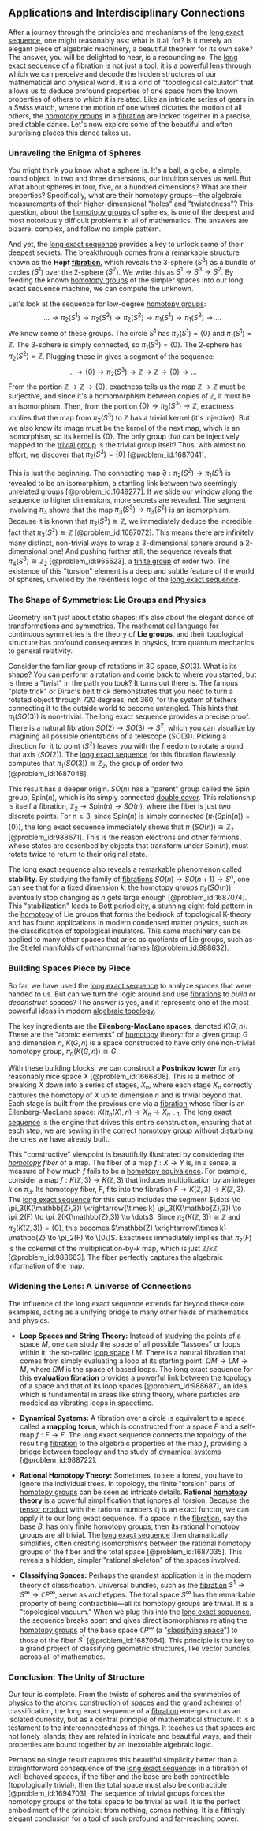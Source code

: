 ## Applications and Interdisciplinary Connections

After a journey through the principles and mechanisms of the [long exact sequence](@article_id:152944), one might reasonably ask: what is it all for? Is it merely an elegant piece of algebraic machinery, a beautiful theorem for its own sake? The answer, you will be delighted to hear, is a resounding no. The [long exact sequence](@article_id:152944) of a fibration is not just a tool; it is a powerful lens through which we can perceive and decode the hidden structures of our mathematical and physical world. It is a kind of "topological calculator" that allows us to deduce profound properties of one space from the known properties of others to which it is related. Like an intricate series of gears in a Swiss watch, where the motion of one wheel dictates the motion of all others, the [homotopy groups](@article_id:159391) in a [fibration](@article_id:161591) are locked together in a precise, predictable dance. Let's now explore some of the beautiful and often surprising places this dance takes us.

### Unraveling the Enigma of Spheres

You might think you know what a sphere is. It's a ball, a globe, a simple, round object. In two and three dimensions, our intuition serves us well. But what about spheres in four, five, or a hundred dimensions? What are their properties? Specifically, what are their homotopy groups—the algebraic measurements of their higher-dimensional "holes" and "twistedness"? This question, about the [homotopy groups](@article_id:159391) of spheres, is one of the deepest and most notoriously difficult problems in all of mathematics. The answers are bizarre, complex, and follow no simple pattern.

And yet, the [long exact sequence](@article_id:152944) provides a key to unlock some of their deepest secrets. The breakthrough comes from a remarkable structure known as the **Hopf [fibration](@article_id:161591)**, which reveals the 3-sphere ($S^3$) as a bundle of circles ($S^1$) over the 2-sphere ($S^2$). We write this as $S^1 \to S^3 \to S^2$. By feeding the known [homotopy groups](@article_id:159391) of the simpler spaces into our long exact sequence machine, we can compute the unknown.

Let's look at the sequence for low-degree [homotopy groups](@article_id:159391):
$$ \dots \to \pi_2(S^1) \to \pi_2(S^3) \to \pi_2(S^2) \to \pi_1(S^1) \to \pi_1(S^3) \to \dots $$
We know some of these groups. The circle $S^1$ has $\pi_2(S^1)=\{0\}$ and $\pi_1(S^1)=\mathbb{Z}$. The 3-sphere is simply connected, so $\pi_1(S^3)=\{0\}$. The 2-sphere has $\pi_2(S^2)=\mathbb{Z}$. Plugging these in gives a segment of the sequence:
$$ \dots \to \{0\} \to \pi_2(S^3) \to \mathbb{Z} \to \mathbb{Z} \to \{0\} \to \dots $$
From the portion $\mathbb{Z} \to \mathbb{Z} \to \{0\}$, exactness tells us the map $\mathbb{Z} \to \mathbb{Z}$ must be surjective, and since it's a homomorphism between copies of $\mathbb{Z}$, it must be an isomorphism. Then, from the portion $\{0\} \to \pi_2(S^3) \to \mathbb{Z}$, exactness implies that the map from $\pi_2(S^3)$ to $\mathbb{Z}$ has a trivial kernel (it's injective). But we also know its image must be the kernel of the next map, which is an isomorphism, so its kernel is $\{0\}$. The only group that can be injectively mapped to the [trivial group](@article_id:151502) is the trivial group itself! Thus, with almost no effort, we discover that $\pi_2(S^3) = \{0\}$ [@problem_id:1687041].

This is just the beginning. The connecting map $\partial: \pi_2(S^2) \to \pi_1(S^1)$ is revealed to be an isomorphism, a startling link between two seemingly unrelated groups [@problem_id:1649277]. If we slide our window along the sequence to higher dimensions, more secrets are revealed. The segment involving $\pi_3$ shows that the map $\pi_3(S^3) \to \pi_3(S^2)$ is an isomorphism. Because it is known that $\pi_3(S^3) \cong \mathbb{Z}$, we immediately deduce the incredible fact that $\pi_3(S^2) \cong \mathbb{Z}$ [@problem_id:1687072]. This means there are infinitely many distinct, non-trivial ways to wrap a 3-dimensional sphere around a 2-dimensional one! And pushing further still, the sequence reveals that $\pi_4(S^3) \cong \mathbb{Z}_2$ [@problem_id:965523], a [finite group](@article_id:151262) of order two. The existence of this "torsion" element is a deep and subtle feature of the world of spheres, unveiled by the relentless logic of the [long exact sequence](@article_id:152944).

### The Shape of Symmetries: Lie Groups and Physics

Geometry isn't just about static shapes; it's also about the elegant dance of transformations and symmetries. The mathematical language for continuous symmetries is the theory of **Lie groups**, and their topological structure has profound consequences in physics, from quantum mechanics to general relativity.

Consider the familiar group of rotations in 3D space, $SO(3)$. What is its shape? You can perform a rotation and come back to where you started, but is there a "twist" in the path you took? It turns out there is. The famous "plate trick" or Dirac's belt trick demonstrates that you need to turn a rotated object through $720$ degrees, not $360$, for the system of tethers connecting it to the outside world to become untangled. This hints that $\pi_1(SO(3))$ is non-trivial. The long exact sequence provides a precise proof. There is a natural fibration $SO(2) \to SO(3) \to S^2$, which you can visualize by imagining all possible orientations of a telescope ($SO(3)$). Picking a direction for it to point ($S^2$) leaves you with the freedom to rotate around that axis ($SO(2)$). The [long exact sequence](@article_id:152944) for this fibration flawlessly computes that $\pi_1(SO(3)) \cong \mathbb{Z}_2$, the group of order two [@problem_id:1687048].

This result has a deeper origin. $SO(n)$ has a "parent" group called the Spin group, $\mathrm{Spin}(n)$, which is its simply connected [double cover](@article_id:183322). This relationship is itself a fibration, $\mathbb{Z}_2 \to \mathrm{Spin}(n) \to SO(n)$, where the fiber is just two discrete points. For $n \ge 3$, since $\mathrm{Spin}(n)$ is simply connected ($\pi_1(\mathrm{Spin}(n))=\{0\}$), the long exact sequence immediately shows that $\pi_1(SO(n)) \cong \mathbb{Z}_2$ [@problem_id:988671]. This is the reason electrons and other fermions, whose states are described by objects that transform under $\mathrm{Spin}(n)$, must rotate twice to return to their original state.

The long exact sequence also reveals a remarkable phenomenon called **stability**. By studying the family of [fibrations](@article_id:155837) $SO(n) \to SO(n+1) \to S^n$, one can see that for a fixed dimension $k$, the homotopy groups $\pi_k(SO(n))$ eventually stop changing as $n$ gets large enough [@problem_id:1687074]. This "stabilization" leads to Bott periodicity, a stunning eight-fold pattern in the [homotopy](@article_id:138772) of Lie groups that forms the bedrock of topological K-theory and has found applications in modern condensed matter physics, such as the classification of topological insulators. This same machinery can be applied to many other spaces that arise as quotients of Lie groups, such as the Stiefel manifolds of orthonormal frames [@problem_id:988632].

### Building Spaces Piece by Piece

So far, we have used the [long exact sequence](@article_id:152944) to analyze spaces that were handed to us. But can we turn the logic around and use [fibrations](@article_id:155837) to *build* or *deconstruct* spaces? The answer is yes, and it represents one of the most powerful ideas in modern [algebraic topology](@article_id:137698).

The key ingredients are the **Eilenberg-MacLane spaces**, denoted $K(G, n)$. These are the "atomic elements" of [homotopy](@article_id:138772) theory: for a given group $G$ and dimension $n$, $K(G, n)$ is a space constructed to have only one non-trivial homotopy group, $\pi_n(K(G, n)) \cong G$.

With these building blocks, we can construct a **Postnikov tower** for any reasonably nice space $X$ [@problem_id:1666808]. This is a method of breaking $X$ down into a series of stages, $X_n$, where each stage $X_n$ correctly captures the homotopy of $X$ up to dimension $n$ and is trivial beyond that. Each stage is built from the previous one via a [fibration](@article_id:161591) whose fiber is an Eilenberg-MacLane space: $K(\pi_n(X), n) \to X_n \to X_{n-1}$. The [long exact sequence](@article_id:152944) is the engine that drives this entire construction, ensuring that at each step, we are sewing in the correct [homotopy](@article_id:138772) group without disturbing the ones we have already built.

This "constructive" viewpoint is beautifully illustrated by considering the *[homotopy](@article_id:138772) fiber* of a map. The fiber of a map $f: X \to Y$ is, in a sense, a measure of how much $f$ fails to be a [homotopy equivalence](@article_id:150322). For example, consider a map $f: K(\mathbb{Z}, 3) \to K(\mathbb{Z}, 3)$ that induces multiplication by an integer $k$ on $\pi_3$. Its homotopy fiber, $F$, fits into the fibration $F \to K(\mathbb{Z}, 3) \to K(\mathbb{Z}, 3)$. The [long exact sequence](@article_id:152944) for this setup includes the segment $\dots \to \pi_3(K(\mathbb{Z},3)) \xrightarrow{\times k} \pi_3(K(\mathbb{Z},3)) \to \pi_2(F) \to \pi_2(K(\mathbb{Z},3)) \to \dots$. Since $\pi_3(K(\mathbb{Z},3)) \cong \mathbb{Z}$ and $\pi_2(K(\mathbb{Z},3)) = \{0\}$, this becomes $\mathbb{Z} \xrightarrow{\times k} \mathbb{Z} \to \pi_2(F) \to \{0\}$. Exactness immediately implies that $\pi_2(F)$ is the cokernel of the multiplication-by-$k$ map, which is just $\mathbb{Z}/k\mathbb{Z}$ [@problem_id:988663]. The fiber perfectly captures the algebraic information of the map.

### Widening the Lens: A Universe of Connections

The influence of the long exact sequence extends far beyond these core examples, acting as a unifying bridge to many other fields of mathematics and physics.

-   **Loop Spaces and String Theory:** Instead of studying the points of a space $M$, one can study the space of all possible "lassoes" or loops within it, the so-called [loop space](@article_id:160373) $LM$. There is a natural fibration that comes from simply evaluating a loop at its starting point: $\Omega M \to LM \to M$, where $\Omega M$ is the space of based loops. The long exact sequence for this **evaluation [fibration](@article_id:161591)** provides a powerful link between the topology of a space and that of its loop spaces [@problem_id:988687], an idea which is fundamental in areas like string theory, where particles are modeled as vibrating loops in spacetime.

-   **Dynamical Systems:** A fibration over a circle is equivalent to a space called a **mapping torus**, which is constructed from a space $F$ and a self-map $f: F \to F$. The long exact sequence connects the topology of the resulting [fibration](@article_id:161591) to the algebraic properties of the map $f$, providing a bridge between topology and the study of [dynamical systems](@article_id:146147) [@problem_id:988722].

-   **Rational Homotopy Theory:** Sometimes, to see a forest, you have to ignore the individual trees. In topology, the finite "torsion" parts of [homotopy groups](@article_id:159391) can be seen as intricate details. **Rational [homotopy](@article_id:138772) theory** is a powerful simplification that ignores all torsion. Because the [tensor product](@article_id:140200) with the rational numbers $\mathbb{Q}$ is an exact functor, we can apply it to our long exact sequence. If a space in the [fibration](@article_id:161591), say the base $B$, has only finite homotopy groups, then its rational homotopy groups are all trivial. The [long exact sequence](@article_id:152944) then dramatically simplifies, often creating isomorphisms between the rational homotopy groups of the fiber and the total space [@problem_id:1687035]. This reveals a hidden, simpler "rational skeleton" of the spaces involved.

-   **Classifying Spaces:** Perhaps the grandest application is in the modern theory of classification. Universal bundles, such as the [fibration](@article_id:161591) $S^1 \to S^\infty \to \mathbb{C}P^\infty$, serve as archetypes. The total space $S^\infty$ has the remarkable property of being contractible—all its homotopy groups are trivial. It is a "topological vacuum." When we plug this into the [long exact sequence](@article_id:152944), the sequence breaks apart and gives direct isomorphisms relating the [homotopy groups](@article_id:159391) of the base space $\mathbb{C}P^\infty$ (a "[classifying space](@article_id:151127)") to those of the fiber $S^1$ [@problem_id:1687064]. This principle is the key to a grand project of classifying geometric structures, like vector bundles, across all of mathematics.

### Conclusion: The Unity of Structure

Our tour is complete. From the twists of spheres and the symmetries of physics to the atomic construction of spaces and the grand schemes of classification, the long exact sequence of a [fibration](@article_id:161591) emerges not as an isolated curiosity, but as a central principle of mathematical structure. It is a testament to the interconnectedness of things. It teaches us that spaces are not lonely islands; they are related in intricate and beautiful ways, and their properties are bound together by an inexorable algebraic logic.

Perhaps no single result captures this beautiful simplicity better than a straightforward consequence of the [long exact sequence](@article_id:152944): in a fibration of well-behaved spaces, if the fiber and the base are both contractible (topologically trivial), then the total space must also be contractible [@problem_id:1694703]. The sequence of trivial groups forces the homotopy groups of the total space to be trivial as well. It is the perfect embodiment of the principle: from nothing, comes nothing. It is a fittingly elegant conclusion for a tool of such profound and far-reaching power.